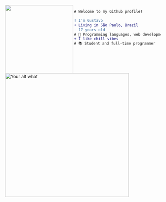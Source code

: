 <img align="left" height="220" src="https://miro.medium.com/max/640/0*YyL79g0pgvpMnzta"/>

```diff
# Welcome to my Github profile!

! I'm Gustavo
+ Living in São Paulo, Brazil
- 17 years old
# 📖 Programming languages, web development
+ I like chill vibes
# 📚 Student and full-time programmer
```
[<img src="https://{DOMAIN_OF_YOUR_VERCEL_APP}/api/run-spotify-status" alt="Your alt what" width="400" />](LINK_TO_YOUR_ACCOUNT)
